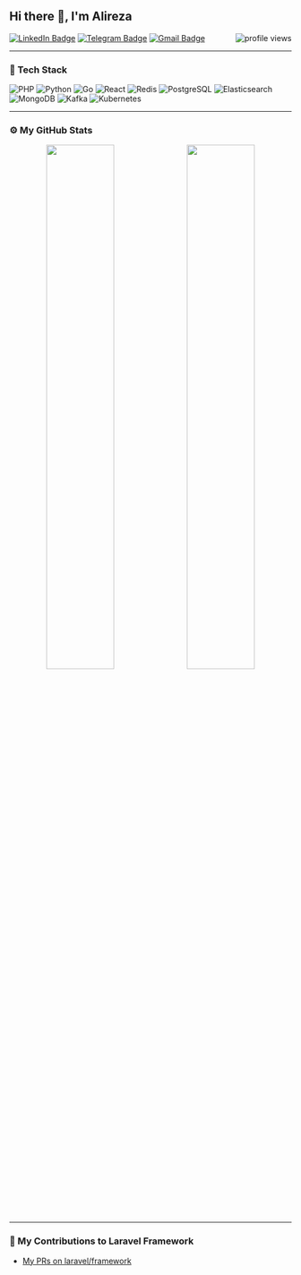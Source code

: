<div align="justify">
  <h2 aligh="left">Hi there 👋, I'm Alireza</h2>
  <img align="right" src="https://komarev.com/ghpvc/?username=alirezadp10&label=Profile%20Views&color=0e75b6&style=flat" alt="profile views" />
</div>


[![LinkedIn Badge](https://img.shields.io/badge/LinkedIn-Connect-blue?style=for-the-badge&logo=linkedin)](https://www.linkedin.com/in/alireza-goudarzi-63aa121b2/)
[![Telegram Badge](https://img.shields.io/badge/Telegram-Chat-blue?style=for-the-badge&logo=telegram)](https://t.me/alirezadp10)
[![Gmail Badge](https://img.shields.io/badge/Gmail-Contact-c14438?style=for-the-badge&logo=gmail&logoColor=white)](mailto:alirezadp10@gmail.com)

---

### 🧠 Tech Stack

![PHP](https://img.shields.io/badge/PHP-%23777BB4.svg?style=for-the-badge&logo=php&logoColor=white)
![Python](https://img.shields.io/badge/Python-%233776AB.svg?style=for-the-badge&logo=python&logoColor=white)
![Go](https://img.shields.io/badge/Go-%2300ADD8.svg?style=for-the-badge&logo=go&logoColor=white)
![React](https://img.shields.io/badge/React-%2361DAFB.svg?style=for-the-badge&logo=react&logoColor=black)
![Redis](https://img.shields.io/badge/Redis-%23DD0031.svg?style=for-the-badge&logo=redis&logoColor=white)
![PostgreSQL](https://img.shields.io/badge/PostgreSQL-%23336791.svg?style=for-the-badge&logo=postgresql&logoColor=white)
![Elasticsearch](https://img.shields.io/badge/Elasticsearch-%23005571.svg?style=for-the-badge&logo=elasticsearch&logoColor=white)
![MongoDB](https://img.shields.io/badge/MongoDB-%2347A248.svg?style=for-the-badge&logo=mongodb&logoColor=white)
![Kafka](https://img.shields.io/badge/Kafka-%23231F20.svg?style=for-the-badge&logo=apachekafka&logoColor=white)
![Kubernetes](https://img.shields.io/badge/Kubernetes-%23326CE5.svg?style=for-the-badge&logo=kubernetes&logoColor=white)

---

### ⚙️ My GitHub Stats

<p align="center"> 
  <img width="49%" src="https://github-readme-stats.vercel.app/api?username=alirezadp10" /> 
  <img width="49%" src="https://streak-stats.demolab.com/?user=alirezadp10" /> 
</p>

---

### 🧩 My Contributions to Laravel Framework

- [My PRs on laravel/framework](https://github.com/laravel/framework/pulls?q=is%3Apr+author%3Aalirezadp10+)

